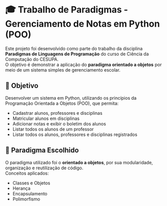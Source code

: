 # 🎓 Trabalho de Paradigmas - Gerenciamento de Notas em Python (POO)

Este projeto foi desenvolvido como parte do trabalho da disciplina **Paradigmas de Linguagens de Programação** do curso de Ciência da Computação do CESUPA.  
O objetivo é demonstrar a aplicação do **paradigma orientado a objetos** por meio de um sistema simples de gerenciamento escolar.

## 📌 Objetivo
Desenvolver um sistema em Python, utilizando os princípios da Programação Orientada a Objetos (POO), que permita:
- Cadastrar alunos, professores e disciplinas
- Matricular alunos em disciplinas
- Adicionar notas e exibir o boletim dos alunos
- Listar todos os alunos de um professor
- Listar todos os alunos, professores e disciplinas registrados

## 🧠 Paradigma Escolhido
O paradigma utilizado foi o **orientado a objetos**, por sua modularidade, organização e reutilização de código.  
Conceitos aplicados:
- Classes e Objetos
- Herança
- Encapsulamento
- Polimorfismo
